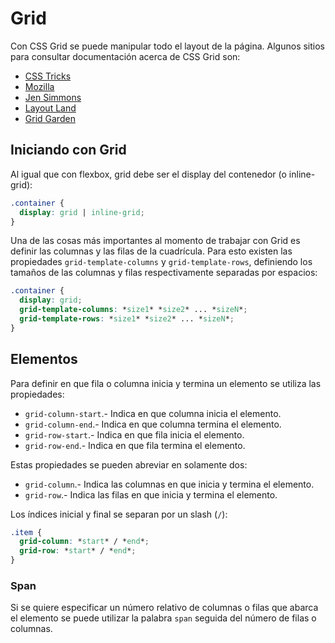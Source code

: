 # Grid

Con CSS Grid se puede manipular todo el layout de la página. Algunos sitios para consultar documentación acerca de CSS Grid son:

- [CSS Tricks](https://css-tricks.com/snippets/css/complete-guide-grid/)
- [Mozilla](https://developer.mozilla.org/en-US/docs/Web/CSS/grid)
- [Jen Simmons](https://labs.jensimmons.com/)
- [Layout Land](https://www.youtube.com/channel/UC7TizprGknbDalbHplROtag)
- [Grid Garden](https://cssgridgarden.com/#es)

## Iniciando con Grid

Al igual que con flexbox, grid debe ser el display del contenedor (o inline-grid):

~~~css
.container {
  display: grid | inline-grid;
}
~~~

Una de las cosas más importantes al momento de trabajar con Grid es definir las columnas y las filas de la cuadrícula. Para esto existen las propiedades `grid-template-columns` y `grid-template-rows`, definiendo los tamaños de las columnas y filas respectivamente separadas por espacios:

~~~css
.container {
  display: grid;
  grid-template-columns: *size1* *size2* ... *sizeN*;
  grid-template-rows: *size1* *size2* ... *sizeN*;
}
~~~

## Elementos

Para definir en que fila o columna inicia y termina un elemento se utiliza las propiedades:

- `grid-column-start`.- Indica en que columna inicia el elemento.
- `grid-column-end`.- Indica en que columna termina el elemento.
- `grid-row-start`.- Indica en que fila inicia el elemento.
- `grid-row-end`.- Indica en que fila termina el elemento.

Estas propiedades se pueden abreviar en solamente dos:

- `grid-column`.- Indica las columnas en que inicia y termina el elemento.
- `grid-row`.- Indica las filas en que inicia y termina el elemento.

Los índices inicial y final se separan por un slash (`/`):

~~~css
.item {
  grid-column: *start* / *end*;
  grid-row: *start* / *end*;
}
~~~

### Span

Si se quiere especificar un número relativo de columnas o filas que abarca el elemento se puede utilizar la palabra `span` seguida del número de filas o columnas.
